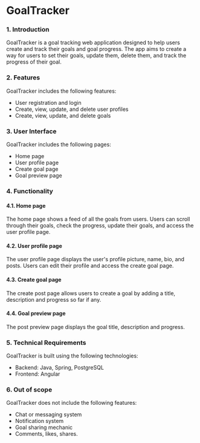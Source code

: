 # GoalTracker

### 1. Introduction

GoalTracker is a goal tracking web application designed to help users create and track their goals and goal progress. The app aims to create a way for users to set their goals, update them, delete them, and track the progress of their goal.

### 2. Features
GoalTracker includes the following features:

- User registration and login
- Create, view, update, and delete user profiles
- Create, view, update, and delete goals

### 3. User Interface
GoalTracker includes the following pages:

- Home page
- User profile page
- Create goal page
- Goal preview page

### 4. Functionality
#### 4.1. Home page
The home page shows a feed of all the goals from users. Users can scroll through their goals, check the progress, update their goals, and access the user profile page.

#### 4.2. User profile page
The user profile page displays the user's profile picture, name, bio, and posts. Users can edit their profile and access the create goal page.

#### 4.3. Create goal page
The create post page allows users to create a goal by adding a title, description and progress so far if any.

#### 4.4. Goal preview page
The post preview page displays the goal title, description and progress.

### 5. Technical Requirements
GoalTracker is built using the following technologies:

- Backend: Java, Spring, PostgreSQL
- Frontend: Angular

### 6. Out of scope
GoalTracker does not include the following features:

- Chat or messaging system
- Notification system
- Goal sharing mechanic
- Comments, likes, shares.
